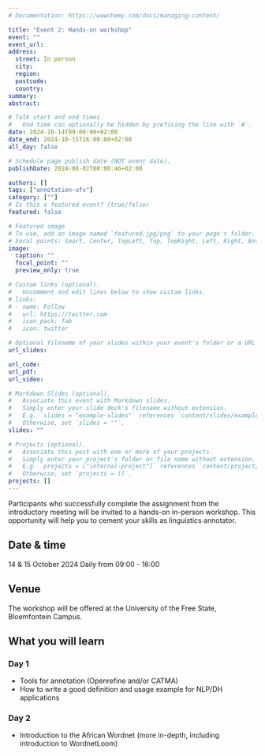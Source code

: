 ```yaml
---
# Documentation: https://wowchemy.com/docs/managing-content/

title: "Event 2: Hands-on workshop"
event: ""
event_url: 
address:
  street: In person
  city:
  region:
  postcode:
  country:
summary: 
abstract: 

# Talk start and end times.
#   End time can optionally be hidden by prefixing the line with `#`.
date: 2024-10-14T09:00:00+02:00
date_end: 2024-10-15T16:00:00+02:00
all_day: false

# Schedule page publish date (NOT event date).
publishDate: 2024-08-02T00:00:46+02:00

authors: []
tags: ["annotation-ufs"]
category: [""]
# Is this a featured event? (true/false)
featured: false

# Featured image
# To use, add an image named `featured.jpg/png` to your page's folder. 
# Focal points: Smart, Center, TopLeft, Top, TopRight, Left, Right, BottomLeft, Bottom, BottomRight.
image:
  caption: ""
  focal_point: ""
  preview_only: true

# Custom links (optional).
#   Uncomment and edit lines below to show custom links.
# links:
# - name: Follow
#   url: https://twitter.com
#   icon_pack: fab
#   icon: twitter

# Optional filename of your slides within your event's folder or a URL.
url_slides:

url_code:
url_pdf: 
url_video: 

# Markdown Slides (optional).
#   Associate this event with Markdown slides.
#   Simply enter your slide deck's filename without extension.
#   E.g. `slides = "example-slides"` references `content/slides/example-slides.md`.
#   Otherwise, set `slides = ""`.
slides: ""

# Projects (optional).
#   Associate this post with one or more of your projects.
#   Simply enter your project's folder or file name without extension.
#   E.g. `projects = ["internal-project"]` references `content/project/deep-learning/index.md`.
#   Otherwise, set `projects = []`.
projects: []
---
```


Participants who successfully complete the assignment from the introductory meeting will be invited to a hands-on in-person workshop. This opportunity will help you to cement your skills as linguistics annotator.

## Date & time

14 & 15 October 2024
Daily from 09:00 - 16:00

## Venue

The workshop will be offered at the University of the Free State, Bloemfontein Campus.

## What you will learn

### Day 1

- Tools for annotation (Openrefine and/or CATMA)
- How to write a good definition and usage example for NLP/DH applications 


### Day 2

- Introduction to the African Wordnet (more in-depth, including introduction to WordnetLoom)
